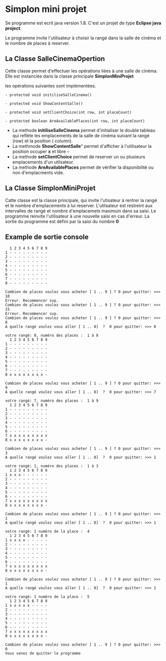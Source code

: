 # Simplon mini projet

Se programme est ecrit java version 1.8. C'est un projet de type **Eclipse java project**.

Le programme invite l'utilisateur à choisir la rangé dans la salle de cinéma et le nombre de places à reserver.


## La Classe SalleCinemaOpertion
Cette classe permet d'effectuer les opérations liées à une salle de cinéma. Elle est instanciée dans la classe principale **SimplonMiniProjet**

les opérations suivantes sont implémentées.

	- protected void initiliseSalleCinema() 

	- protected void ShowContentSalle() 

	- protected void setClientChoice(int row, int placeCount) 

	- protected boolean AreAvailablePlaces(int row, int placeCount) 


- La methode **initiliseSalleCinema** permet d'initialiser le double tableau qui reflète les emplacements de la salle de cinéma suivant la rangé (row) et la position ( column).
- La methmode **ShowContentSalle**" permet d'afficher à l'utilisateur la position occuper **x** et libre **-**
- La methode **setClientChoice** permet de reserver un ou plusieurs emplacements d'un utilsateur.
- La methode **AreAvailablePlaces** permet de vérifier la disponibilité ou non d'emplacments vide.


## La Classe SimplonMiniProjet
Catte classe est la classe principale, qui invite l'utisateur à rentrer la rangé et le nombre d'emplacements à lui reserver. L'utilsateur est restreint aux intervalles de rangé et nombre d'emplacemets maximuin dans sa saisi. Le programme reinvite l'utilisateur à une nouvelle saisi en cas d'erreur.  La sortie du programme est défini par la saisi du nombre **0**



## Example de sortie console
````shell script
  1 2 3 4 5 6 7 8 9 
1 - - - - - - - - - 
2 - - - - - - - - - 
3 - - - - - - - - - 
4 - - - - - - - - - 
5 - - - - - - - - - 
6 - - - - - - - - - 
7 - - - - - - - - - 
8 - - - - - - - - - 

Combien de places voulez vous acheter [ 1 .. 9 ] ? 0 pour quitter: >>> 10
Erreur. Recommencer svp.
Combien de places voulez vous acheter [ 1 .. 9 ] ? 0 pour quitter: >>> 15
Erreur. Recommencer svp.
Combien de places voulez vous acheter [ 1 .. 9 ] ? 0 pour quitter: >>> 8
A quelle rangé voulez vous aller [ 1 .. 8]  ?  0 pour quitter: >>> 8

votre rangé: 8, numéro des places :  1 à 8
  1 2 3 4 5 6 7 8 9 
1 - - - - - - - - - 
2 - - - - - - - - - 
3 - - - - - - - - - 
4 - - - - - - - - - 
5 - - - - - - - - - 
6 - - - - - - - - - 
7 - - - - - - - - - 
8 x x x x x x x x - 

Combien de places voulez vous acheter [ 1 .. 9 ] ? 0 pour quitter: >>> 9
A quelle rangé voulez vous aller [ 1 .. 8]  ?  0 pour quitter: >>> 7

votre rangé: 7, numéro des places :  1 à 9
  1 2 3 4 5 6 7 8 9 
1 - - - - - - - - - 
2 - - - - - - - - - 
3 - - - - - - - - - 
4 - - - - - - - - - 
5 - - - - - - - - - 
6 - - - - - - - - - 
7 x x x x x x x x x 
8 x x x x x x x x - 

Combien de places voulez vous acheter [ 1 .. 9 ] ? 0 pour quitter: >>> 3
A quelle rangé voulez vous aller [ 1 .. 8]  ?  0 pour quitter: >>> 1

votre rangé: 1, numéro des places :  1 à 3
  1 2 3 4 5 6 7 8 9 
1 x x x - - - - - - 
2 - - - - - - - - - 
3 - - - - - - - - - 
4 - - - - - - - - - 
5 - - - - - - - - - 
6 - - - - - - - - - 
7 x x x x x x x x x 
8 x x x x x x x x - 

Combien de places voulez vous acheter [ 1 .. 9 ] ? 0 pour quitter: >>> 1
A quelle rangé voulez vous aller [ 1 .. 8]  ?  0 pour quitter: >>> 1

votre rangé: 1 numéro de la place :  4
  1 2 3 4 5 6 7 8 9 
1 x x x x - - - - - 
2 - - - - - - - - - 
3 - - - - - - - - - 
4 - - - - - - - - - 
5 - - - - - - - - - 
6 - - - - - - - - - 
7 x x x x x x x x x 
8 x x x x x x x x - 

Combien de places voulez vous acheter [ 1 .. 9 ] ? 0 pour quitter: >>> 1
A quelle rangé voulez vous aller [ 1 .. 8]  ?  0 pour quitter: >>> 1

votre rangé: 1 numéro de la place :  5
  1 2 3 4 5 6 7 8 9 
1 x x x x x - - - - 
2 - - - - - - - - - 
3 - - - - - - - - - 
4 - - - - - - - - - 
5 - - - - - - - - - 
6 - - - - - - - - - 
7 x x x x x x x x x 
8 x x x x x x x x - 

Combien de places voulez vous acheter [ 1 .. 9 ] ? 0 pour quitter: >>> 0
Vous venez de quitter le programme
````
